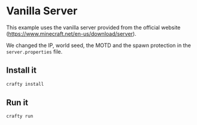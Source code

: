 # Vanilla Server

This example uses the vanilla server provided from the official
website (https://www.minecraft.net/en-us/download/server).

We changed the IP, world seed, the MOTD and the spawn protection in the `server.properties` file.

## Install it

```bash
crafty install
```

## Run it

```bash
crafty run
```
